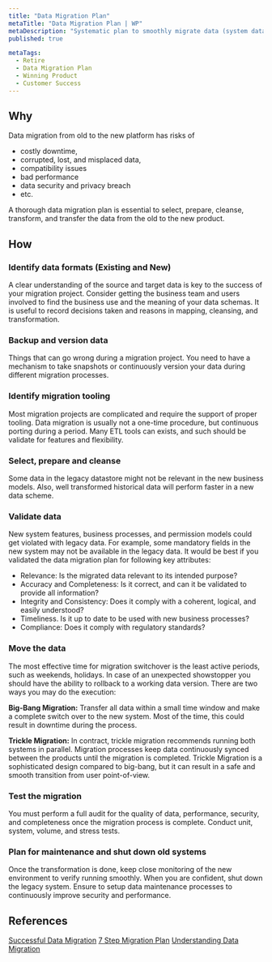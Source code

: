 ```yaml
---
title: "Data Migration Plan"
metaTitle: "Data Migration Plan | WP"
metaDescription: "Systematic plan to smoothly migrate data (system data, users, user data, etc.) from the old platform to a new platform with feature compatibility. Have a migration strategy."
published: true

metaTags:
  - Retire
  - Data Migration Plan
  - Winning Product
  - Customer Success
---
```


## Why

Data migration from old to the new platform has risks of

- costly downtime,
- corrupted, lost, and misplaced data,
- compatibility issues
- bad performance
- data security and privacy breach
- etc.

A thorough data migration plan is essential to select, prepare, cleanse, transform, and transfer the data from the old to the new product.

## How

### Identify data formats (Existing and New)

A clear understanding of the source and target data is key to the success of your migration project. Consider getting the business team and users involved to find the business use and the meaning of your data schemas. It is useful to record decisions taken and reasons in mapping, cleansing, and transformation.

### Backup and version data

Things that can go wrong during a migration project. You need to have a mechanism to take snapshots or continuously version your data during different migration processes.

### Identify migration tooling

Most migration projects are complicated and require the support of proper tooling. Data migration is usually not a one-time procedure, but continuous porting during a period. Many ETL tools can exists, and such should be validate for features and flexibility.

### Select, prepare and cleanse

Some data in the legacy datastore might not be relevant in the new business models. Also, well transformed historical data will perform faster in a new data scheme.

### Validate data

New system features, business processes, and permission models could get violated with legacy data. For example, some mandatory fields in the new system may not be available in the legacy data. It would be best if you validated the data migration plan for following key attributes:

- Relevance: Is the migrated data relevant to its intended purpose?
- Accuracy and Completeness: Is it correct, and can it be validated to provide all information?
- Integrity and Consistency: Does it comply with a coherent, logical, and easily understood?
- Timeliness. Is it up to date to be used with new business processes?
- Compliance: Does it comply with regulatory standards?

### Move the data

The most effective time for migration switchover is the least active periods, such as weekends, holidays. In case of an unexpected showstopper you should have the ability to rollback to a working data version.
There are two ways you may do the execution:

**Big-Bang Migration:** Transfer all data within a small time window and make a complete switch over to the new system. Most of the time, this could result in downtime during the process.

**Trickle Migration:** In contract, trickle migration recommends running both systems in parallel. Migration processes keep data continuously synced between the products until the migration is completed. Trickle Migration is a sophisticated design compared to big-bang, but it can result in a safe and smooth transition from user point-of-view.

### Test the migration

You must perform a full audit for the quality of data, performance, security, and completeness once the migration process is complete. Conduct unit, system, volume, and stress tests.

### Plan for maintenance and shut down old systems

Once the transformation is done, keep close monitoring of the new environment to verify running smoothly. When you are confident, shut down the legacy system. Ensure to setup data maintenance processes to continuously improve security and performance.

## References

[Successful Data Migration](https://www.oracle.com/technetwork/middleware/oedq/successful-data-migration-wp-1555708.pdf)
[7 Step Migration Plan](https://nordic-backup.com/blog/7-steps-data-migration-plan/)
[Understanding Data Migration](https://www.talend.com/resources/understanding-data-migration-strategies-best-practices/)
